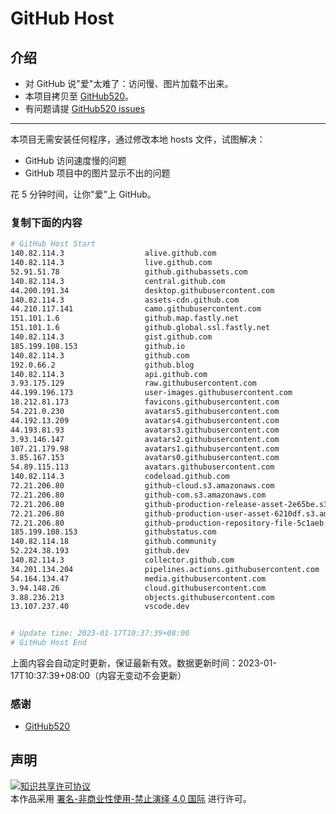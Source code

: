 # GitHub Host
## 介绍
- 对 GitHub 说"爱"太难了：访问慢、图片加载不出来。
- 本项目拷贝至 [GitHub520](https://github.com/521xueweihan/GitHub520)。
- 有问题请提 [GitHub520 issues](https://github.com/521xueweihan/GitHub520/issues/new)

---

本项目无需安装任何程序，通过修改本地 hosts 文件，试图解决：
- GitHub 访问速度慢的问题
- GitHub 项目中的图片显示不出的问题

花 5 分钟时间，让你"爱"上 GitHub。

### 复制下面的内容
```bash
# GitHub Host Start
140.82.114.3                  alive.github.com
140.82.114.3                  live.github.com
52.91.51.78                   github.githubassets.com
140.82.114.3                  central.github.com
44.200.191.34                 desktop.githubusercontent.com
140.82.114.3                  assets-cdn.github.com
44.210.117.141                camo.githubusercontent.com
151.101.1.6                   github.map.fastly.net
151.101.1.6                   github.global.ssl.fastly.net
140.82.114.3                  gist.github.com
185.199.108.153               github.io
140.82.114.3                  github.com
192.0.66.2                    github.blog
140.82.114.3                  api.github.com
3.93.175.129                  raw.githubusercontent.com
44.199.196.173                user-images.githubusercontent.com
18.212.81.173                 favicons.githubusercontent.com
54.221.0.230                  avatars5.githubusercontent.com
44.192.13.209                 avatars4.githubusercontent.com
44.193.81.93                  avatars3.githubusercontent.com
3.93.146.147                  avatars2.githubusercontent.com
107.21.179.98                 avatars1.githubusercontent.com
3.85.167.153                  avatars0.githubusercontent.com
54.89.115.113                 avatars.githubusercontent.com
140.82.114.3                  codeload.github.com
72.21.206.80                  github-cloud.s3.amazonaws.com
72.21.206.80                  github-com.s3.amazonaws.com
72.21.206.80                  github-production-release-asset-2e65be.s3.amazonaws.com
72.21.206.80                  github-production-user-asset-6210df.s3.amazonaws.com
72.21.206.80                  github-production-repository-file-5c1aeb.s3.amazonaws.com
185.199.108.153               githubstatus.com
140.82.114.18                 github.community
52.224.38.193                 github.dev
140.82.114.3                  collector.github.com
34.201.134.204                pipelines.actions.githubusercontent.com
54.164.134.47                 media.githubusercontent.com
3.94.148.26                   cloud.githubusercontent.com
3.88.236.213                  objects.githubusercontent.com
13.107.237.40                 vscode.dev


# Update time: 2023-01-17T10:37:39+08:00
# GitHub Host End

```
上面内容会自动定时更新，保证最新有效。数据更新时间：2023-01-17T10:37:39+08:00（内容无变动不会更新）

### 感谢

- [GitHub520](https://github.com/521xueweihan/GitHub520)

## 声明
<a rel="license" href="https://creativecommons.org/licenses/by-nc-nd/4.0/deed.zh"><img alt="知识共享许可协议" style="border-width: 0" src="https://licensebuttons.net/l/by-nc-nd/4.0/88x31.png"></a><br>本作品采用 <a rel="license" href="https://creativecommons.org/licenses/by-nc-nd/4.0/deed.zh">署名-非商业性使用-禁止演绎 4.0 国际</a> 进行许可。